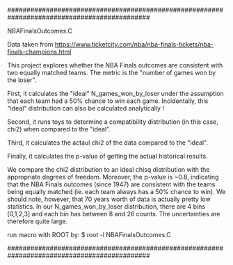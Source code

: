 #############################################################################################

  NBAFinalsOutcomes.C

Data taken from https://www.ticketcity.com/nba/nba-finals-tickets/nba-finals-champions.html


This project explores whether the NBA Finals outcomes are consistent with two 
equally matched teams.  The metric is the "number of games won by the loser". 

First, it calculates the "ideal" N_games_won_by_loser under the assumption that
each team had a 50% chance to win each game.  Incidentally, this "ideal" distribution 
can also be calculated analytically ! 

Second, it runs toys to determine a compatibility distribution (in this case, chi2)
when compared to the "ideal".  

Third, it calculates the actaul chi2 of the data compared to the "ideal". 

Finally, it calculates the p-value of getting the actual historical results. 

We compare the chi2 distribution to an ideal chisq distribution with the appropriate
degrees of freedom.  Moreover, the p-value is ~0.8, indicating that the NBA Finals outcomes 
(since 1947) are consistent with the teams being equally matched (ie. each team always has 
a 50% chance to win).  We should note, however, that 70 years worth of data is actually 
pretty low statistics.  In our N_games_won_by_loser distribution, there are 4 bins [0,1,2,3] 
and each bin has between 8 and 26 counts.  The uncertainties are therefore quite large. 


run macro with ROOT by: 
$ root -l NBAFinalsOutcomes.C

#############################################################################################


